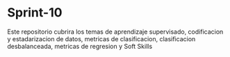 # Sprint-10
Este repositorio cubrira los temas de aprendizaje supervisado, codificacion y estadarizacion de datos, metricas de clasificacion, clasificacion desbalanceada, metricas de regresion y Soft Skills
